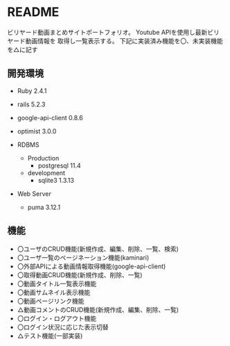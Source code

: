 # README
ビリヤード動画まとめサイトポートフォリオ。
Youtube APIを使用し最新ビリヤード動画情報を
取得し一覧表示する。
下記に実装済み機能を〇、未実装機能を△に記す

## 開発環境
- Ruby 2.4.1
- rails 5.2.3
- google-api-client 0.8.6
- optimist 3.0.0

- RDBMS
  - Production
    - postgresql 11.4
  - development
    - sqlite3 1.3.13

- Web Server
  - puma 3.12.1


## 機能
- 〇ユーザのCRUD機能(新規作成、編集、削除、一覧、検索)
- 〇ユーザ一覧のページネーション機能(kaminari)
- 〇外部APIによる動画情報取得機能(google-api-client)
- 〇取得動画CRUD機能(新規作成、削除、一覧)
- 〇動画タイトル一覧表示機能
- 〇動画サムネイル表示機能
- 〇動画ページリンク機能
- △動画コメントのCRUD機能(新規作成、編集、削除、一覧)
- 〇ログイン・ログアウト機能
- 〇ログイン状況に応じた表示切替
- △テスト機能(一部実装)
